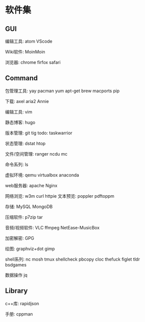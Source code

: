 # 软件集
## GUI
编辑工具:
    atom
    VScode

Wiki软件:
    MoinMoin

浏览器:
    chrome
    firfox
    safari

## Command
包管理工具:
    yay
    pacman
    yum
    apt-get
    brew
    macports
    pip

下载:
    axel
    aria2
    Annie

编辑工具:
    vim

静态博客:
    hugo

版本管理:
    git
    tig
todo:
    taskwarrior

状态管理:
    dstat
    htop

文件/空间管理:
    ranger
    ncdu
    mc

命令系列:
    ls

虚拟环境:
    qemu
    virtualbox
    anaconda

web服务器:
    apache
    Nginx

网络浏览:
    w3m
    curl
    httpie
文本预览:
    poppler
    pdftoppm

存储:
    MySQL
    MongoDB

压缩软件:
    p7zip
    tar

音频/视频软件:
    VLC
    ffmpeg
    NetEase-MusicBox

加密解密:
    GPG

绘图:
    graphviz+dot
    gimp

shell系列:
    nc
    mosh
    tmux
    shellcheck
    pbcopy
    cloc
    thefuck
    figlet
    tldr
    bsdgames

数据操作 jq

## Library

c++库:
    rapidjson

手册:
    cppman